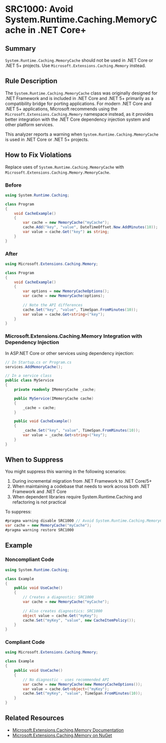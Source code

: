 # SRC1000: Avoid System.Runtime.Caching.MemoryCache in .NET Core+

## Summary

`System.Runtime.Caching.MemoryCache` should not be used in .NET Core or .NET 5+ projects. Use `Microsoft.Extensions.Caching.Memory` instead.

## Rule Description

The `System.Runtime.Caching.MemoryCache` class was originally designed for .NET Framework and is included in .NET Core and .NET 5+ primarily as a compatibility bridge for porting applications. For modern .NET Core and .NET 5+ applications, Microsoft recommends using the `Microsoft.Extensions.Caching.Memory` namespace instead, as it provides better integration with the .NET Core dependency injection system and other platform services.

This analyzer reports a warning when `System.Runtime.Caching.MemoryCache` is used in .NET Core or .NET 5+ projects.

## How to Fix Violations

Replace uses of `System.Runtime.Caching.MemoryCache` with `Microsoft.Extensions.Caching.Memory.MemoryCache`.

### Before

```csharp
using System.Runtime.Caching;

class Program
{
    void CacheExample()
    {
        var cache = new MemoryCache("myCache");
        cache.Add("key", "value", DateTimeOffset.Now.AddMinutes(10));
        var value = cache.Get("key") as string;
    }
}
```

### After

```csharp
using Microsoft.Extensions.Caching.Memory;

class Program
{
    void CacheExample()
    {
        var options = new MemoryCacheOptions();
        var cache = new MemoryCache(options);
        
        // Note the API differences
        cache.Set("key", "value", TimeSpan.FromMinutes(10));
        var value = cache.Get<string>("key");
    }
}
```

### Microsoft.Extensions.Caching.Memory Integration with Dependency Injection

In ASP.NET Core or other services using dependency injection:

```csharp
// In Startup.cs or Program.cs
services.AddMemoryCache();

// In a service class
public class MyService
{
    private readonly IMemoryCache _cache;

    public MyService(IMemoryCache cache)
    {
        _cache = cache;
    }

    public void CacheExample()
    {
        _cache.Set("key", "value", TimeSpan.FromMinutes(10));
        var value = _cache.Get<string>("key");
    }
}
```

## When to Suppress

You might suppress this warning in the following scenarios:

1. During incremental migration from .NET Framework to .NET Core/5+
2. When maintaining a codebase that needs to work across both .NET Framework and .NET Core
3. When dependent libraries require System.Runtime.Caching and refactoring is not practical

To suppress:

```csharp
#pragma warning disable SRC1000 // Avoid System.Runtime.Caching.MemoryCache in .NET Core+
var cache = new MemoryCache("myCache");
#pragma warning restore SRC1000
```

## Example

### Noncompliant Code

```csharp
using System.Runtime.Caching;

class Example
{
    public void UseCache()
    {
        // Creates a diagnostic: SRC1000
        var cache = new MemoryCache("myCache");
        
        // Also creates diagnostics: SRC1000
        object value = cache.Get("myKey");
        cache.Set("myKey", "value", new CacheItemPolicy());
    }
}
```

### Compliant Code

```csharp
using Microsoft.Extensions.Caching.Memory;

class Example
{
    public void UseCache()
    {
        // No diagnostic - uses recommended API
        var cache = new MemoryCache(new MemoryCacheOptions());
        var value = cache.Get<object>("myKey");
        cache.Set("myKey", "value", TimeSpan.FromMinutes(10));
    }
}
```

## Related Resources

- [Microsoft.Extensions.Caching.Memory Documentation](https://learn.microsoft.com/dotnet/core/extensions/caching)
- [Microsoft.Extensions.Caching.Memory on NuGet](https://www.nuget.org/packages/Microsoft.Extensions.Caching.Memory)